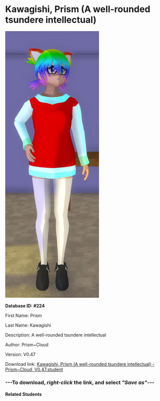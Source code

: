 # Kawagishi, Prism (A well-rounded tsundere intellectual)

<img src="Files/Kawagishi, Prism (A well-rounded tsundere intellectual).png" title="Kawagishi, Prism (A well-rounded tsundere intellectual) - Prism~Cloud, V0.47">

**Database ID: #224**

First Name: Prism

Last Name: Kawagishi

Description: A well-rounded tsundere intellectual

Author: Prism~Cloud

Version: V0.47

Download link: <a href="https://raw.githubusercontent.com/Arbiter1223/Daigaku-Gurashi-Custom-Students/master/Students/Files/Kawagishi%2C%20Prism%20(A%20well-rounded%20tsundere%20intellectual)%20-%20Prism~Cloud%2C%20V0.47.student">Kawagishi, Prism (A well-rounded tsundere intellectual) - Prism~Cloud, V0.47.student</a>

### ---**To download, _right-click_ the link, and select _"Save as"_**---

#### Related Students

